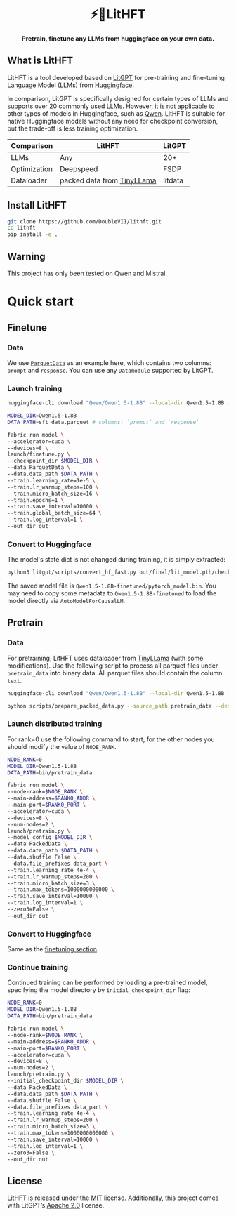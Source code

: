 <div align="center">


# ⚡️🤗LitHFT

**Pretrain, finetune any LLMs from huggingface on your own data.**

</div>

## What is LitHFT

LitHFT is a tool developed based on [LitGPT](https://github.com/Lightning-AI/litgpt) for pre-training and fine-tuning Language Model (LLMs) from [Huggingface](https://huggingface.co/).

In comparison, LitGPT is specifically designed for certain types of LLMs and supports over 20 commonly used LLMs. However, it is not applicable to other types of models in Huggingface, such as [Qwen](https://huggingface.co/Qwen). LitHFT is suitable for native Huggingface models without any need for checkpoint conversion, but the trade-off is less training optimization. 

|Comparison|LitHFT|LitGPT|
|----|----|----|
|LLMs|Any|20+|
|Optimization|Deepspeed|FSDP|
|Dataloader|packed data from [TinyLLama](https://github.com/jzhang38/TinyLlama)|litdata|


## Install LitHFT

```bash
git clone https://github.com/DoubleVII/lithft.git
cd lithft
pip install -e .
```

## Warning
This project has only been tested on Qwen and Mistral.

# Quick start

## Finetune

### Data
We use [`ParquetData`](./litgpt/data/parquet_sft_data.py) as an example here, which contains two columns: `prompt` and `response`. You can use any `Datamodule` supported by LitGPT.

### Launch training

```bash
huggingface-cli download "Qwen/Qwen1.5-1.8B" --local-dir Qwen1.5-1.8B --local-dir-use-symlinks False

MODEL_DIR=Qwen1.5-1.8B
DATA_PATH=sft_data.parquet # columns: `prompt` and `response`

fabric run model \
--accelerator=cuda \
--devices=8 \
launch/finetune.py \
--checkpoint_dir $MODEL_DIR \
--data ParquetData \
--data.data_path $DATA_PATH \
--train.learning_rate=1e-5 \
--train.lr_warmup_steps=100 \
--train.micro_batch_size=16 \
--train.epochs=1 \
--train.save_interval=10000 \
--train.global_batch_size=64 \
--train.log_interval=1 \
--out_dir out
```


### Convert to Huggingface
The model's state dict is not changed during training, it is simply extracted:
```bash
python3 litgpt/scripts/convert_hf_fast.py out/final/lit_model.pth/checkpoint/mp_rank_00_model_states.pt Qwen1.5-1.8B-finetuned
```
The saved model file is `Qwen1.5-1.8B-finetuned/pytorch_model.bin`.
You may need to copy some metadata to `Qwen1.5-1.8B-finetuned` to load the model directly via `AutoModelForCausalLM`.

## Pretrain

### Data
For pretraining, LitHFT uses dataloader from [TinyLLama](https://github.com/jzhang38/TinyLlama) (with some modifications). Use the following script to process all parquet files under `pretrain_data` into binary data. All parquet files should contain the column `text`.


```bash
huggingface-cli download "Qwen/Qwen1.5-1.8B" --local-dir Qwen1.5-1.8B --local-dir-use-symlinks False

python scripts/prepare_packed_data.py --source_path pretrain_data --destination_path bin/pretrain_data --tokenizer_path Qwen1.5-1.8B --prefix data_part
```

### Launch distributed training

For rank=0 use the following command to start, for the other nodes you should modify the value of `NODE_RANK`.

```bash
NODE_RANK=0
MODEL_DIR=Qwen1.5-1.8B
DATA_PATH=bin/pretrain_data

fabric run model \
--node-rank=$NODE_RANK \
--main-address=$RANK0_ADDR \
--main-port=$RANK0_PORT \
--accelerator=cuda \
--devices=8 \
--num-nodes=2 \
launch/pretrain.py \
--model_config $MODEL_DIR \
--data PackedData \
--data.data_path $DATA_PATH \
--data.shuffle False \
--data.file_prefixes data_part \
--train.learning_rate 4e-4 \
--train.lr_warmup_steps=200 \
--train.micro_batch_size=3 \
--train.max_tokens=1000000000000 \
--train.save_interval=10000 \
--train.log_interval=1 \
--zero3=False \
--out_dir out
```

### Convert to Huggingface

Same as the [finetuning section](#convert-to-huggingface).

### Continue training

Continued training can be performed by loading a pre-trained model, specifying the model directory by `initial_checkpoint_dir` flag:


```bash
NODE_RANK=0
MODEL_DIR=Qwen1.5-1.8B
DATA_PATH=bin/pretrain_data

fabric run model \
--node-rank=$NODE_RANK \
--main-address=$RANK0_ADDR \
--main-port=$RANK0_PORT \
--accelerator=cuda \
--devices=8 \
--num-nodes=2 \
launch/pretrain.py \
--initial_checkpoint_dir $MODEL_DIR \
--data PackedData \
--data.data_path $DATA_PATH \
--data.shuffle False \
--data.file_prefixes data_part \
--train.learning_rate 4e-4 \
--train.lr_warmup_steps=200 \
--train.micro_batch_size=3 \
--train.max_tokens=1000000000000 \
--train.save_interval=10000 \
--train.log_interval=1 \
--zero3=False \
--out_dir out
```



## License

LitHFT is released under the [MIT](https://github.com/DoubleVII/lithft/blob/main/LICENSE) license. Additionally, this project comes with LitGPT’s [Apache 2.0](https://github.com/Lightning-AI/litgpt/blob/main/LICENSE) license.
